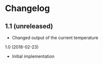 # Changelog

1.1 (unreleased)
----------------

- Changed output of the current temperature


1.0 (2018-02-23)

- Initial implementation
